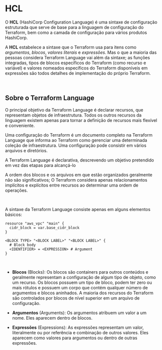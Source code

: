 # HCL

O **HCL** (HashiCorp Configuration Language) é uma sintaxe de configuração estruturada que serve de base para a linguagem de configuração do Terraform, bem como a camada de configuração para vários produtos HashiCorp.

A **HCL** estabelece a sintaxe que o Terraform usa para itens como *argumentos*, *blocos*, *valores literais* e *expressões*. Mas o que a maioria das pessoas considera Terraform Language vai além da sintaxe; as funções integradas, tipos de blocos específicos do Terraform (como recurso e variável) e valores nomeados específicos do Terraform disponíveis em expressões são todos detalhes de implementação do próprio Terraform.

<br>

## Sobre o Terraform Language

O principal objetivo da Terraform Language é declarar recursos, que representam objetos de infraestrutura. Todos os outros recursos da linguagem existem apenas para tornar a definição de recursos mais flexível e conveniente.

Uma configuração do Terraform é um documento completo na Terraform Language que informa ao Terraform como gerenciar uma determinada coleção de infraestrutura. Uma configuração pode consistir em vários arquivos e diretórios.

A Terraform Language é declarativa, descrevendo um objetivo pretendido em vez das etapas para alcançá-lo

A ordem dos blocos e os arquivos em que estão organizados geralmente não são significativos; O Terraform considera apenas relacionamentos implícitos e explícitos entre recursos ao determinar uma ordem de operações.

<br>

A sintaxe da Terraform Language consiste apenas em alguns elementos básicos:

```
resource "aws_vpc" "main" {
  cidr_block = var.base_cidr_block
}

<BLOCK TYPE> "<BLOCK LABEL>" "<BLOCK LABEL>" {
  # Block body
  <IDENTIFIER> = <EXPRESSION> # Argument
}
```

<br>

- **Blocos** (Blocks): Os blocos são containers para outros conteúdos e geralmente representam a configuração de algum tipo de objeto, como um recurso. Os blocos possuem um tipo de bloco, podem ter zero ou mais rótulos e possuem um corpo que contém qualquer número de argumentos e blocos aninhados. A maioria dos recursos do Terraform são controlados por blocos de nível superior em um arquivo de configuração.

- **Argumentos** (Arguments): Os argumentos atribuem um valor a um nome. Eles aparecem dentro de blocos.

- **Expressões** (Expressions): As expressões representam um valor, literalmente ou por referência e combinação de outros valores. Eles aparecem como valores para argumentos ou dentro de outras expressões.
